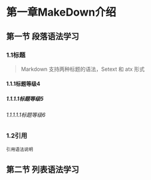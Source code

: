 
# 第一章MakeDown介绍
## 第一节 段落语法学习
### 1.1标题

> Markdown 支持两种标题的语法，Setext 和 atx 形式

#### 1.1.1标题等级4

##### 1.1.1.1标题等级5

###### 1.1.1.1.1标题等级6
    
### 1.2引用
    引用语法说明
## 第二节 列表语法学习
